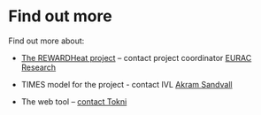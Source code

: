 # Find out more

Find out more about:

- [The REWARDHeat project](https://www.rewardheat.eu/en/home) – contact project coordinator [EURAC Research](mailto:info@rewardheat.eu)

- TIMES model for the project - contact IVL [Akram Sandvall](mailto:akram.sandvall@ivl.se)

- The web tool – [contact Tokni](https://www.tokni.com)


